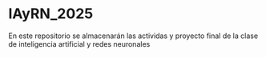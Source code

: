 # IAyRN_2025
En este repositorio se almacenarán las actividas y proyecto final de la clase de inteligencia artificial y redes neuronales
